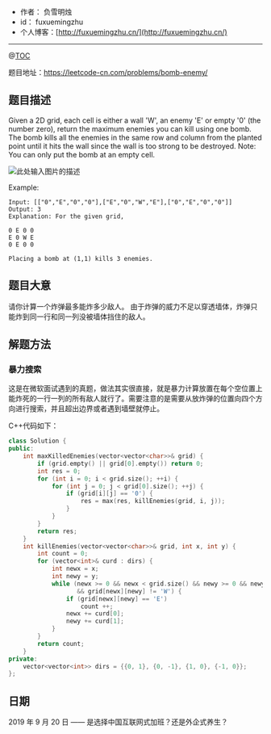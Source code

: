

- 作者：    负雪明烛
- id：      fuxuemingzhu
- 个人博客：[http://fuxuemingzhu.cn/](http://fuxuemingzhu.cn/)

---
@[TOC](目录)


题目地址：https://leetcode-cn.com/problems/bomb-enemy/

## 题目描述

Given a 2D grid, each cell is either a wall 'W', an enemy 'E' or empty '0' (the number zero), return the maximum enemies you can kill using one bomb.
The bomb kills all the enemies in the same row and column from the planted point until it hits the wall since the wall is too strong to be destroyed.
Note: You can only put the bomb at an empty cell.

![此处输入图片的描述][1]

Example:

    Input: [["0","E","0","0"],["E","0","W","E"],["0","E","0","0"]]
    Output: 3 
    Explanation: For the given grid,
    
    0 E 0 0 
    E 0 W E 
    0 E 0 0
    
    Placing a bomb at (1,1) kills 3 enemies.
    

## 题目大意

请你计算一个炸弹最多能炸多少敌人。
由于炸弹的威力不足以穿透墙体，炸弹只能炸到同一行和同一列没被墙体挡住的敌人。

## 解题方法

### 暴力搜索

这是在微软面试遇到的真题，做法其实很直接，就是暴力计算放置在每个空位置上能炸死的一行一列的所有敌人就行了。需要注意的是需要从放炸弹的位置向四个方向进行搜索，并且超出边界或者遇到墙壁就停止。

C++代码如下：

```cpp
class Solution {
public:
    int maxKilledEnemies(vector<vector<char>>& grid) {
        if (grid.empty() || grid[0].empty()) return 0;
        int res = 0;
        for (int i = 0; i < grid.size(); ++i) {
            for (int j = 0; j < grid[0].size(); ++j) {
                if (grid[i][j] == '0') {
                    res = max(res, killEnemies(grid, i, j));
                }
            }
        }
        return res;
    }
    int killEnemies(vector<vector<char>>& grid, int x, int y) {
        int count = 0;
        for (vector<int>& curd : dirs) {
            int newx = x;
            int newy = y;
            while (newx >= 0 && newx < grid.size() && newy >= 0 && newy < grid[0].size() 
                   && grid[newx][newy] != 'W') {
                if (grid[newx][newy] == 'E')
                    count ++;
                newx += curd[0];
                newy += curd[1];
            }
        }
        return count;
    }
private:
    vector<vector<int>> dirs = {{0, 1}, {0, -1}, {1, 0}, {-1, 0}};
};
```

## 日期

2019 年 9 月 20 日 —— 是选择中国互联网式加班？还是外企式养生？


  [1]: https://assets.leetcode-cn.com/aliyun-lc-upload/images/361_Bomb_Enemy.gif
